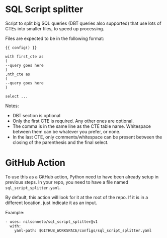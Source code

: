 # SQL Script splitter

Script to split big SQL queries (DBT queries also supported) that use lots of CTEs into smaller files, to speed up processing.

Files are expected to be in the following format:

```
{{ config() }}

with first_cte as
(
--query goes here
)
,nth_cte as
(
--query goes here
)

select ...
```

Notes:
- DBT section is optional
- Only the first CTE is required. Any other ones are optional.
- The comma is in the same line as the CTE table name. Whitespace between them can be whatever you prefer, or none.
- In the last CTE, only comments/whitespace can be present between the closing of the parenthesis and the final select.

# GitHub Action

To use this as a GitHub action, Python need to have been already setup in previous steps.
In your repo, you need to have a file named `sql_script_splitter.yaml`.

By default, this action will look for it at the root of the repo.
If it is in a different location, just indicate it as an input.

Example:
```
- uses: nilsonneto/sql_script_splitter@v1
  with:
    yaml-path: $GITHUB_WORKSPACE/configs/sql_script_splitter.yaml

```
